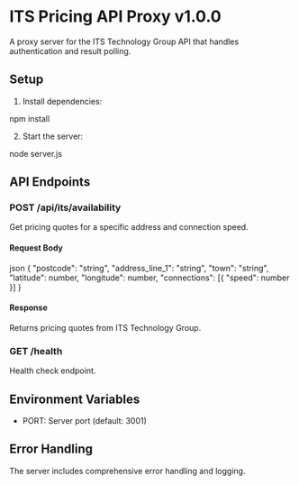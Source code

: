 # ITS Pricing API Proxy v1.0.0

A proxy server for the ITS Technology Group API that handles authentication and result polling.

## Setup

1. Install dependencies: 


npm install


2. Start the server:


node server.js


## API Endpoints

### POST /api/its/availability
Get pricing quotes for a specific address and connection speed.

#### Request Body

json
{
"postcode": "string",
"address_line_1": "string",
"town": "string",
"latitude": number,
"longitude": number,
"connections": [{
"speed": number
}]
}


#### Response
Returns pricing quotes from ITS Technology Group.

### GET /health
Health check endpoint.

## Environment Variables
- PORT: Server port (default: 3001)

## Error Handling
The server includes comprehensive error handling and logging.